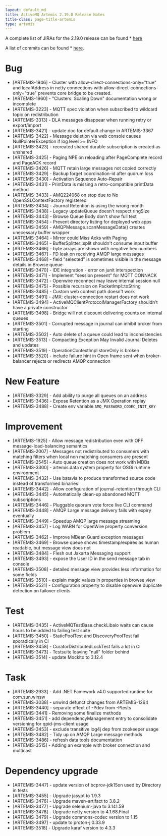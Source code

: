```yaml
---
layout: default_md
title: ActiveMQ Artemis 2.19.0 Release Notes
title-class: page-title-artemis
type: artemis
---
```


A complete list of JIRAs for the 2.19.0 release can be found  * [here]()

A list of commits can be found  * [here](commit-report-2.19.0).

# Bug
 * [ARTEMIS-1946] - Cluster with allow-direct-connections-only="true" and localAddress in netty connections with allow-direct-connections-only="true"  prevents core bridge to be created.
 * [ARTEMIS-1960] - "Clusters: Scaling Down" documentation wrong or incomplete
 * [ARTEMIS-3223] - MQTT spec violation when subscribed to wildcard topic on redistribution
 * [ARTEMIS-3313] - DLA messages disappear when running retry or export/import
 * [ARTEMIS-3421] - update doc for default change in ARTEMIS-3367
 * [ARTEMIS-3422] - Message deletion via web console causes NullPointerException if log level >= INFO
 * [ARTEMIS-3423] - recreated shared durable subscription is created as unshared
 * [ARTEMIS-3425] - Paging NPE on reloading after PageComplete record and PageACK record
 * [ARTEMIS-3426] - MQTT retain large messages not copied correctly
 * [ARTEMIS-3429] - Backup forget coordination-id after quorum loss
 * [ARTEMIS-3430] - Activation Sequence Auto-Repair
 * [ARTEMIS-3431] - PrintData is missing a retro-compatible printData method
 * [ARTEMIS-3433] - AMQ224068 on stop due to No OpenSSLContextFactory registered
 * [ARTEMIS-3434] - Journal Retention is using the wrong month
 * [ARTEMIS-3438] - Legacy updateQueue doesn't respect ringSize
 * [ARTEMIS-3443] - Browse Queue Body don't show full text
 * [ARTEMIS-3454] - Prevent directory listing for deployed web apps
 * [ARTEMIS-3459] - AMQPMessage.scanMessageData() creates unecessary buffer wrapper
 * [ARTEMIS-3464] - Mirror could Miss Acks with Paging
 * [ARTEMIS-3465] -  BufferSplitter::split shouldn't consume input buffer
 * [ARTEMIS-3466] - byte arrays are shown with negative hex numbers
 * [ARTEMIS-3467] - FD leak on receiving AMQP large messages
 * [ARTEMIS-3468] - field "selected" is sometimes visible in the message details in Browse queue
 * [ARTEMIS-3470] - IDE integration - error on junit interspection
 * [ARTEMIS-3471] - Implement "session present" for MQTT CONNACK
 * [ARTEMIS-3472] - Openwire reconnect may leave internal session null
 * [ARTEMIS-3475] - Possible recursion on PacketImpl::toString
 * [ARTEMIS-3485] - Custom web context path doesn't work
 * [ARTEMIS-3491] - JMX: cluster-connection restart does not work
 * [ARTEMIS-3494] - ActiveMQClientProtocolManagerFactory shouldn't have a private constructor
 * [ARTEMIS-3498] - Bridge will not discount delivering counts on internal queues
 * [ARTEMIS-3501] - Corrupted message in journal can inhibit broker from starting
 * [ARTEMIS-3502] - Auto delete of a queue could lead to inconsistencies
 * [ARTEMIS-3513] - Compacting Exception May Invalid Journal Deletes and updates
 * [ARTEMIS-3519] - OperationContextImpl storeOnly is broken
 * [ARTEMIS-3520] - include failure hint in Open frame sent when broker-balancer rejects or redirects AMQP connection

# New Feature
 * [ARTEMIS-3329] - Add ability to purge all queues on an address
 * [ARTEMIS-3436] - Expose Retention as a JMX Operation replay
 * [ARTEMIS-3488] - Create env variable `AMQ_PASSWORD_CODEC_INIT_KEY`

# Improvement
 * [ARTEMIS-1925] - Allow message redistribution even with OFF message-load-balancing semantics
 * [ARTEMIS-2007] - Messages not redistributed to consumers with matching filters when local non matching consumers are present
 * [ARTEMIS-2545] - Auto queue creation does not work with MDBs
 * [ARTEMIS-3300] - artemis.data system property for OSGi runtime environment
 * [ARTEMIS-3432] - Use batavia to produce transformed source code instead of transformed binaries
 * [ARTEMIS-3442] - Allow configuration of journal-retention through CLI
 * [ARTEMIS-3445] - Automatically clean-up abandoned MQTT subscriptions
 * [ARTEMIS-3446] - Pluggable quorum vote force live CLI command
 * [ARTEMIS-3448] - AMQP Large message delivery fails with expiry eventually
 * [ARTEMIS-3449] - Speedup AMQP large message streaming
 * [ARTEMIS-3457] - Log WARN for OpenWire property conversion problem
 * [ARTEMIS-3462] - Improve MBean Guard exception messages
 * [ARTEMIS-3469] - Browse queue shows timestamp/expires as human readable, but message view does not
 * [ARTEMIS-3484] - Flesh out Jakarta Messaging support
 * [ARTEMIS-3493] - expose the User ID in the send message tab in console
 * [ARTEMIS-3508] - detailed message view provides less information for some fields
 * [ARTEMIS-3510] - explain magic values in properties in browse view
 * [ARTEMIS-3521] - Configuration property to disable openwire duplicate detection on failover clients

# Test
 * [ARTEMIS-3435] - ActiveMQTestBase.checkLibaio waits can cause hours to be added to failing test suite
 * [ARTEMIS-3450] - StaticPoolTest and DiscoveryPoolTest fail sporadically in CI
 * [ARTEMIS-3458] - CuratorDistributedLockTest fails a lot in CI
 * [ARTEMIS-3473] - Testsuite leaving "null" folder behind
 * [ARTEMIS-3514] - update Mockito to 3.12.4

# Task
 * [ARTEMIS-2933] - Add .NET Famework v4.0 supported runtime for com.sun.winsw
 * [ARTEMIS-3038] - unwind defunct changes from ARTEMIS-1264
 * [ARTEMIS-3440] - separate effect of -Pdev from -Ptests
 * [ARTEMIS-3441] - Removing some finalize methods
 * [ARTEMIS-3451] - add dependencyManagement entry to consolidate versioning for qpid-jms-client usage
 * [ARTEMIS-3453] - exclude transitive log4j dep from zookeeper usage
 * [ARTEMIS-3482] - Tidy up on AMQP Large message methods
 * [ARTEMIS-3486] - refresh data tools documentation
 * [ARTEMIS-3515] - Adding an example with broker connection and multicast

# Dependency upgrade
 * [ARTEMIS-3447] - update version of bcprov-jdk15on used by Directory in tests
 * [ARTEMIS-3455] - Upgrade jasypt to 1.9.3
 * [ARTEMIS-3476] - Upgrade maven-artifact to 3.8.2
 * [ARTEMIS-3477] - Upgrade selenium-java to 3.141.59
 * [ARTEMIS-3478] - Upgrade netty version to 4.1.68.Final
 * [ARTEMIS-3479] - Upgrade commons-codec version to 1.15
 * [ARTEMIS-3497] - update to proton-j 0.33.9
 * [ARTEMIS-3518] - Upgrade karaf version to 4.3.3


























